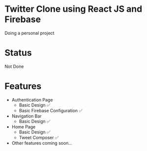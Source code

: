 
# Twitter Clone using React JS and Firebase

Doing a personal project



# Status
Not Done

###

# Features

<ul>
  <li>
    Authentication Page 
      <ul>
        <li>
          Basic Design ✅
        </li>
        <li>
            Basic Firebase Configuration ✅
        </li>
      </ul>
  </li>
  <li>
    Navigation Bar
      <ul>
        <li>
            Basic Design ✅
        </li>
      </ul>
  </li>
  <li>
    Home Page
      <ul>
        <li>
            Basic Design ✅
        </li>
        <li>
            Tweet Composer ✅
        </li>
      </ul>
  </li>
  <li>Other features coming soon...</li>
</ul>



